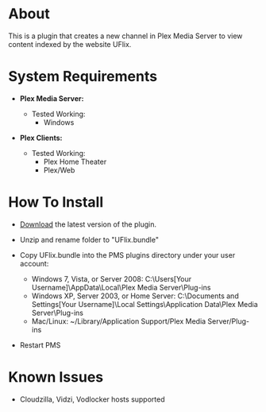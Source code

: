 About
=====

This is a plugin that creates a new channel in Plex Media Server to view content indexed by the website UFlix.

System Requirements
===================

- **Plex Media Server:**
	
	- Tested Working:
		- Windows

- **Plex Clients:**

	- Tested Working:
		- Plex Home Theater
		- Plex/Web


How To Install
==============

- [Download](https://github.com/jwsolve/UFlix.bundle/archive/master.zip) the latest version of the plugin.

- Unzip and rename folder to "UFlix.bundle"

- Copy UFlix.bundle into the PMS plugins directory under your user account:
	- Windows 7, Vista, or Server 2008: C:\Users[Your Username]\AppData\Local\Plex Media Server\Plug-ins
	- Windows XP, Server 2003, or Home Server: C:\Documents and Settings[Your Username]\Local Settings\Application Data\Plex Media Server\Plug-ins
	- Mac/Linux: ~/Library/Application Support/Plex Media Server/Plug-ins

- Restart PMS

Known Issues
============

- Cloudzilla, Vidzi, Vodlocker hosts supported